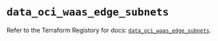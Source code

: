 # `data_oci_waas_edge_subnets`

Refer to the Terraform Registory for docs: [`data_oci_waas_edge_subnets`](https://registry.terraform.io/providers/oracle/oci/6.18.0/docs/data-sources/waas_edge_subnets).
